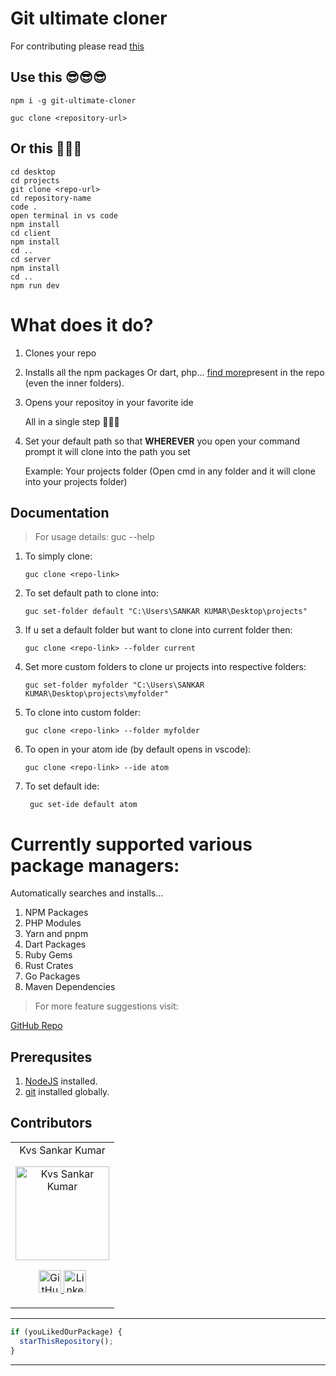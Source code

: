 # Git ultimate cloner

For contributing please read [this](https://github.com/kvssankar/git-ultimate-cloner/blob/master/CONTRIBUTING.md)


## Use this 😎😎😎

    npm i -g git-ultimate-cloner

    guc clone <repository-url>


## Or this 🥵🥵🥵

    cd desktop
    cd projects
    git clone <repo-url>
    cd repository-name
    code .
    open terminal in vs code
    npm install
	cd client
	npm install
	cd ..
	cd server
	npm install
	cd ..
	npm run dev

# What does it do?

1. Clones your repo
2. Installs all the npm packages Or dart, php... [find more](https://github.com/kvssankar/git-ultimate-cloner/blob/master/README.md#supports-various-package-managers)present in the repo (even the inner folders).
3. Opens your repositoy in your favorite ide

   All in a single step 🤩🤩🤩

4. Set your default path so that **WHEREVER** you open your command prompt it will clone into the path you set

   Example: Your projects folder (Open cmd in any folder and it will clone into your projects folder)

## Documentation

> For usage details: guc --help

1.  To simply clone:
	
	```
	guc clone <repo-link>
	```

2.  To set default path to clone into:

        guc set-folder default "C:\Users\SANKAR KUMAR\Desktop\projects"

3.  If u set a default folder but want to clone into current folder then:

        guc clone <repo-link> --folder current

4.  Set more custom folders to clone ur projects into respective folders:

        guc set-folder myfolder "C:\Users\SANKAR KUMAR\Desktop\projects\myfolder"

5.  To clone into custom folder:

        guc clone <repo-link> --folder myfolder

6.  To open in your atom ide (by default opens in vscode):

        guc clone <repo-link> --ide atom

7. To set default ide:

		guc set-ide default atom

# Currently supported various package managers:

Automatically searches and installs...

1. NPM Packages
2. PHP Modules
3. Yarn and pnpm
4. Dart Packages
5. Ruby Gems
6. Rust Crates
7. Go Packages
8. Maven Dependencies

> For more feature suggestions visit:

[GitHub Repo](https://github.com/kvssankar/git-ultimate-cloner.git)

## Prerequsites

1.  [NodeJS](https://nodejs.org/en/) installed.
2.  [git](https://git-scm.com/) installed globally.

## Contributors

<table>
	<tr align="center">
		<td>
		Kvs Sankar Kumar
		<p align="center">
			<img src = "https://user-images.githubusercontent.com/70322519/135128594-9d853a7c-c501-4c8d-9943-ac984569ae7f.png" width="150" height="150" alt="Kvs Sankar Kumar">
		</p>
			<p align="center">
				<a href = "https://github.com/kvssankar">
					<img src = "http://www.iconninja.com/files/241/825/211/round-collaboration-social-github-code-circle-network-icon.svg" width="36" height = "36" alt="GitHub"/>
				</a>
				<a href = "https://www.linkedin.com/in/sankarkvs/">
					<img src = "http://www.iconninja.com/files/863/607/751/network-linkedin-social-connection-circular-circle-media-icon.svg" width="36" height="36" alt="LinkedIn"/>
				</a>
			</p>
		</td>
    </tr>
</table>

---

```javascript
if (youLikedOurPackage) {
  starThisRepository();
}
```

---

